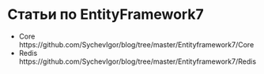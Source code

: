 Статьи по EntityFramework7
=====================
<ul>
<li>Core https://github.com/SychevIgor/blog/tree/master/Entityframework7/Core</li>
<li>Redis https://github.com/SychevIgor/blog/tree/master/Entityframework7/Redis</li>
</ul>
